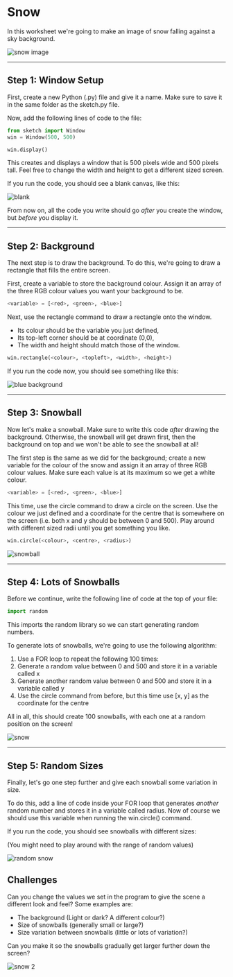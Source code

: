 # Snow

In this worksheet we're going to make an image of snow falling against a sky background.

![snow image](examples/snow.JPEG)

---

## Step 1: Window Setup

First, create a new Python (.py) file and give it a name.
Make sure to save it in the same folder as the sketch.py file.

Now, add the following lines of code to the file:

```python
from sketch import Window
win = Window(500, 500)

win.display()
```

This creates and displays a window that is 500 pixels wide and 500 pixels tall.
Feel free to change the width and height to get a different sized screen.

If you run the code, you should see a blank canvas, like this:

![blank](../extra/images/sketch_window.png)

From now on, all the code you write should go _after_ you create the window, but _before_ you display it.

---

## Step 2: Background

The next step is to draw the background. To do this, we're going to draw a rectangle that fills the entire screen.

First, create a variable to store the background colour.
Assign it an array of the three RGB colour values you want your background to be.

```python
<variable> = [<red>, <green>, <blue>]
```

Next, use the rectangle command to draw a rectangle onto the window.
* Its colour should be the variable you just defined,
* Its top-left corner should be at coordinate (0,0),
* The width and height should match those of the window.

```python
win.rectangle(<colour>, <topleft>, <width>, <height>)
```

If you run the code now, you should see something like this:

![blue background](../extra/images/sketch_blue.png)


---

## Step 3: Snowball

Now let's make a snowball.
Make sure to write this code _after_ drawing the background.
Otherwise, the snowball will get drawn first, then the background on top and we won't be able to see the snowball at all!

The first step is the same as we did for the background; create a new variable for the colour of the snow and assign it an array of three RGB colour values.
Make sure each value is at its maximum so we get a white colour.

```python
<variable> = [<red>, <green>, <blue>]
```

This time, use the circle command to draw a circle on the screen.
Use the colour we just defined and a coordinate for the centre that is somewhere on the screen (i.e. both x and y should be between 0 and 500).
Play around with different sized radii until you get something you like.

```python
win.circle(<colour>, <centre>, <radius>)
```

![snowball](../extra/images/sketch_snowball.png)


---

## Step 4: Lots of Snowballs

Before we continue, write the following line of code at the top of your file:

```python
import random
```

This imports the random library so we can start generating random numbers.

To generate lots of snowballs, we're going to use the following algorithm:

1. Use a FOR loop to repeat the following 100 times:
2. Generate a random value between 0 and 500 and store it in a variable called x 
3. Generate another random value between 0 and 500 and store it in a variable called y
4. Use the circle command from before, but this time use [x, y] as the coordinate for the centre

All in all, this should create 100 snowballs, with each one at a random position on the screen!

![snow](../extra/images/sketch_snow.png)

---

## Step 5: Random Sizes

Finally, let's go one step further and give each snowball some variation in size.

To do this, add a line of code inside your FOR loop that generates _another_ random number and stores it in a variable called radius.
Now of course we should use this variable when running the win.circle() command.

If you run the code, you should see snowballs with different sizes:

(You might need to play around with the range of random values)

![random snow](../extra/images/sketch_random_snow.png)


## Challenges

Can you change the values we set in the program to give the scene a different look and feel?
Some examples are:

* The background (Light or dark? A different colour?)
* Size of snowballs (generally small or large?)
* Size variation between snowballs (little or lots of variation?)

Can you make it so the snowballs gradually get larger further down the screen?

![snow 2](examples/snow2.JPEG)
